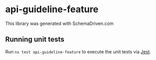 
# api-guideline-feature

This library was generated with SchemaDriven.com

## Running unit tests

Run `nx test api-guideline-feature` to execute the unit tests via [Jest](https://jestjs.io).

